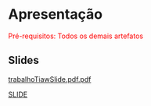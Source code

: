 
# Apresentação

<span style="color:red">Pré-requisitos: Todos os demais artefatos</span>

## Slides
[trabalhoTiawSlide.pdf.pdf](https://github.com/user-attachments/files/19808026/trabalhoTiawSlide.pdf.pdf)
<p><a href="trabalhoTiawSlide.pdf.pdf">SLIDE</a></p>
